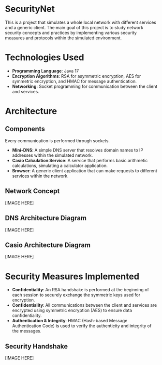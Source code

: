# SecurityNet
This is a project that simulates a whole local network with different services and a generic client. The main goal of this project is to study network security concepts and practices by implementing various security measures and protocols within the simulated environment.

# Technologies Used
- **Programming Language**: Java 17
- **Encryption Algorithms**: RSA for asymmetric encryption, AES for symmetric encryption, and HMAC for message authentication.
- **Networking**: Socket programming for communication between the client and services.

# Architecture 

## Components
Every communication is performed through sockets.
- **Mini-DNS**: A simple DNS server that resolves domain names to IP addresses within the simulated network.
- **Casio Calculation Service**: A service that performs basic arithmetic calculations, simulating a calculator application.
- **Browser**: A generic client application that can make requests to different services within the network.

## Network Concept
[IMAGE HERE]

## DNS Architecture Diagram
[IMAGE HERE]

## Casio Architecture Diagram
[IMAGE HERE]

# Security Measures Implemented
- **Confidentiality**: An RSA handshake is performed at the beginning of each session to securely exchange the symmetric keys used for encryption.
- **Confidentiality**: All communications between the client and services are encrypted using symmetric encryption (AES) to ensure data confidentiality.
- **Authentication & Integrity**: HMAC (Hash-based Message Authentication Code) is used to verify the authenticity and integrity of the messages.

## Security Handshake
[IMAGE HERE]

